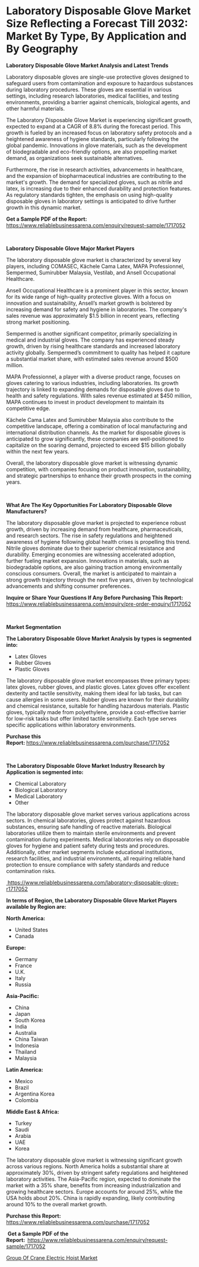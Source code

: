 <p><h1>Laboratory Disposable Glove Market Size Reflecting a Forecast Till 2032: Market By Type, By Application and By Geography</h1></p><p><strong>Laboratory Disposable Glove Market Analysis and Latest Trends</strong></p>
<p><p>Laboratory disposable gloves are single-use protective gloves designed to safeguard users from contamination and exposure to hazardous substances during laboratory procedures. These gloves are essential in various settings, including research laboratories, medical facilities, and testing environments, providing a barrier against chemicals, biological agents, and other harmful materials.</p><p>The Laboratory Disposable Glove Market is experiencing significant growth, expected to expand at a CAGR of 8.8% during the forecast period. This growth is fueled by an increased focus on laboratory safety protocols and a heightened awareness of hygiene standards, particularly following the global pandemic. Innovations in glove materials, such as the development of biodegradable and eco-friendly options, are also propelling market demand, as organizations seek sustainable alternatives.</p><p>Furthermore, the rise in research activities, advancements in healthcare, and the expansion of biopharmaceutical industries are contributing to the market's growth. The demand for specialized gloves, such as nitrile and latex, is increasing due to their enhanced durability and protection features. As regulatory standards tighten, the emphasis on using high-quality disposable gloves in laboratory settings is anticipated to drive further growth in this dynamic market.</p></p>
<p><strong>Get a Sample PDF of the Report:&nbsp;</strong> <a href="https://www.reliablebusinessarena.com/enquiry/request-sample/1717052?utm_campaign=2630&utm_medium=2&utm_source=Github&utm_content=ia&utm_term=25032025&utm_id=laboratory-disposable-glove">https://www.reliablebusinessarena.com/enquiry/request-sample/1717052</a></p>
<p>&nbsp;</p>
<p><strong>Laboratory Disposable Glove Major Market Players</strong></p>
<p><p>The laboratory disposable glove market is characterized by several key players, including COMASEC, Kächele Cama Latex, MAPA Professionnel, Sempermed, Sumirubber Malaysia, Vestilab, and Ansell Occupational Healthcare. </p><p>Ansell Occupational Healthcare is a prominent player in this sector, known for its wide range of high-quality protective gloves. With a focus on innovation and sustainability, Ansell’s market growth is bolstered by increasing demand for safety and hygiene in laboratories. The company's sales revenue was approximately $1.5 billion in recent years, reflecting strong market positioning.</p><p>Sempermed is another significant competitor, primarily specializing in medical and industrial gloves. The company has experienced steady growth, driven by rising healthcare standards and increased laboratory activity globally. Sempermed’s commitment to quality has helped it capture a substantial market share, with estimated sales revenue around $500 million.</p><p>MAPA Professionnel, a player with a diverse product range, focuses on gloves catering to various industries, including laboratories. Its growth trajectory is linked to expanding demands for disposable gloves due to health and safety regulations. With sales revenue estimated at $450 million, MAPA continues to invest in product development to maintain its competitive edge.</p><p>Kächele Cama Latex and Sumirubber Malaysia also contribute to the competitive landscape, offering a combination of local manufacturing and international distribution channels. As the market for disposable gloves is anticipated to grow significantly, these companies are well-positioned to capitalize on the soaring demand, projected to exceed $15 billion globally within the next few years.</p><p>Overall, the laboratory disposable glove market is witnessing dynamic competition, with companies focusing on product innovation, sustainability, and strategic partnerships to enhance their growth prospects in the coming years.</p></p>
<p>&nbsp;</p>
<p><strong>What Are The Key Opportunities For Laboratory Disposable Glove Manufacturers?</strong></p>
<p><p>The laboratory disposable glove market is projected to experience robust growth, driven by increasing demand from healthcare, pharmaceuticals, and research sectors. The rise in safety regulations and heightened awareness of hygiene following global health crises is propelling this trend. Nitrile gloves dominate due to their superior chemical resistance and durability. Emerging economies are witnessing accelerated adoption, further fueling market expansion. Innovations in materials, such as biodegradable options, are also gaining traction among environmentally conscious consumers. Overall, the market is anticipated to maintain a strong growth trajectory through the next five years, driven by technological advancements and shifting consumer preferences.</p></p>
<p><strong>Inquire or Share Your Questions If Any Before Purchasing This Report:</strong> <a href="https://www.reliablebusinessarena.com/enquiry/pre-order-enquiry/1717052?utm_campaign=2630&utm_medium=2&utm_source=Github&utm_content=ia&utm_term=25032025&utm_id=laboratory-disposable-glove">https://www.reliablebusinessarena.com/enquiry/pre-order-enquiry/1717052</a></p>
<p>&nbsp;</p>
<p><strong>Market Segmentation</strong></p>
<p><strong>The Laboratory Disposable Glove Market Analysis by types is segmented into:</strong></p>
<p><ul><li>Latex Gloves</li><li>Rubber Gloves</li><li>Plastic Gloves</li></ul></p>
<p><p>The laboratory disposable glove market encompasses three primary types: latex gloves, rubber gloves, and plastic gloves. Latex gloves offer excellent dexterity and tactile sensitivity, making them ideal for lab tasks, but can cause allergies in some users. Rubber gloves are known for their durability and chemical resistance, suitable for handling hazardous materials. Plastic gloves, typically made from polyethylene, provide a cost-effective barrier for low-risk tasks but offer limited tactile sensitivity. Each type serves specific applications within laboratory environments.</p></p>
<p><strong>Purchase this Report:&nbsp;</strong><a href="https://www.reliablebusinessarena.com/purchase/1717052?utm_campaign=2630&utm_medium=2&utm_source=Github&utm_content=ia&utm_term=25032025&utm_id=laboratory-disposable-glove">https://www.reliablebusinessarena.com/purchase/1717052</a></p>
<p>&nbsp;</p>
<p><strong>The Laboratory Disposable Glove Market Industry Research by Application is segmented into:</strong></p>
<p><ul><li>Chemical Laboratory</li><li>Biological Laboratory</li><li>Medical Laboratory</li><li>Other</li></ul></p>
<p><p>The laboratory disposable glove market serves various applications across sectors. In chemical laboratories, gloves protect against hazardous substances, ensuring safe handling of reactive materials. Biological laboratories utilize them to maintain sterile environments and prevent contamination during experiments. Medical laboratories rely on disposable gloves for hygiene and patient safety during tests and procedures. Additionally, other market segments include educational institutions, research facilities, and industrial environments, all requiring reliable hand protection to ensure compliance with safety standards and reduce contamination risks.</p></p>
<p><a href="https://www.reliablebusinessarena.com/laboratory-disposable-glove-r1717052?utm_campaign=2630&utm_medium=2&utm_source=Github&utm_content=ia&utm_term=25032025&utm_id=laboratory-disposable-glove">&nbsp;https://www.reliablebusinessarena.com/laboratory-disposable-glove-r1717052</a></p>
<p><strong>In terms of Region, the Laboratory Disposable Glove Market Players available by Region are:</strong></p>
<p>
    <p> <strong> North America: </strong>
        <ul>
            <li>United States</li>
            <li>Canada</li>
        </ul>
        </p> 
    <p> <strong> Europe: </strong>
        <ul>
            <li>Germany</li>
            <li>France</li>
            <li>U.K.</li>
            <li>Italy</li>
            <li>Russia</li>
        </ul>
        </p> 
    <p> <strong> Asia-Pacific: </strong>
        <ul>
            <li>China</li>
            <li>Japan</li>
            <li>South Korea</li>
            <li>India</li>
            <li>Australia</li>
            <li>China Taiwan</li>
            <li>Indonesia</li>
            <li>Thailand</li>
            <li>Malaysia</li>
        </ul>
        </p> 
    <p> <strong> Latin America: </strong>
        <ul>
            <li>Mexico</li>
            <li>Brazil</li>
            <li>Argentina Korea</li>
            <li>Colombia</li>
        </ul>
        </p> 
    <p> <strong> Middle East & Africa: </strong>
        <ul>
            <li>Turkey</li>
            <li>Saudi</li>
            <li>Arabia</li>
            <li>UAE</li>
            <li>Korea</li>
        </ul>
    </p>
    </p>
<p><p>The laboratory disposable glove market is witnessing significant growth across various regions. North America holds a substantial share at approximately 30%, driven by stringent safety regulations and heightened laboratory activities. The Asia-Pacific region, expected to dominate the market with a 35% share, benefits from increasing industrialization and growing healthcare sectors. Europe accounts for around 25%, while the USA holds about 20%. China is rapidly expanding, likely contributing around 10% to the overall market growth.</p></p>
<p><strong>Purchase this Report: </strong><a href="https://www.reliablebusinessarena.com/purchase/1717052?utm_campaign=2630&utm_medium=2&utm_source=Github&utm_content=ia&utm_term=25032025&utm_id=laboratory-disposable-glove">https://www.reliablebusinessarena.com/purchase/1717052</a></p>
<p>&nbsp;<strong>Get a Sample PDF of the Report:&nbsp;&nbsp;</strong><a href="https://www.reliablebusinessarena.com/enquiry/request-sample/1717052?utm_campaign=2630&utm_medium=2&utm_source=Github&utm_content=ia&utm_term=25032025&utm_id=laboratory-disposable-glove">https://www.reliablebusinessarena.com/enquiry/request-sample/1717052</a></p>
<p><strong></strong></p>
<p><p><a href="https://github.com/semiensamuel72378/Market-Research-Report-List-1/blob/main/group-of-crane-electric-hoist-market.md?utm_campaign=2630&utm_medium=2&utm_source=Github&utm_content=ia&utm_term=25032025&utm_id=laboratory-disposable-glove">Group Of Crane Electric Hoist Market</a></p></p>